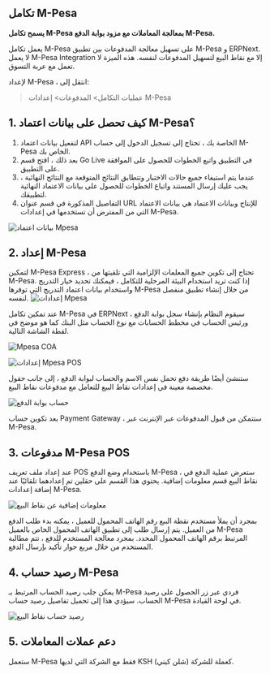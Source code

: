 ## تكامل M-Pesa

**يسمح تكامل M-Pesa بمعالجة المعاملات مع مزود بوابة الدفع M-Pesa.**

يعمل تكامل M-Pesa على تسهيل معالجة المدفوعات بين تطبيق M-Pesa و ERPNext. لا يعمل M-Pesa Integration إلا مع نقاط البيع لتسهيل المدفوعات لنفسه. هذه الميزة لا تعمل مع عربة التسوق.

لإعداد M-Pesa ، انتقل إلى:

> عمليات التكامل> المدفوعات> إعدادات M-Pesa

## 1. كيف تحصل على بيانات اعتماد M-Pesa؟

1. لتفعيل بيانات اعتماد API الخاصة بك ، تحتاج إلى تسجيل الدخول إلى حساب M-Pesa الخاص بك.
2. بعد ذلك ، افتح قسم Go Live في التطبيق واتبع الخطوات للحصول على الموافقة على التطبيق.
3. عندما يتم استيفاء جميع حالات الاختبار وتتطابق النتائج المتوقعة مع النتائج النهائية ، يجب عليك إرسال المستند واتباع الخطوات للحصول على بيانات الاعتماد النهائية لتطبيقك.
4. التفاصيل المذكورة في قسم عنوان URL للإنتاج وبيانات الاعتماد هي بيانات الاعتماد التي من المفترض أن تستخدمها في إعدادات M-Pesa.

![بيانات اعتماد Mpesa](https://docs.erpnext.com/files/mpesa_credentials.png)

## 2. إعداد M-Pesa

لتمكين M-Pesa Express ، تحتاج إلى تكوين جميع المعلمات الإلزامية التي تلقيتها من M-Pesa. إذا كنت تريد استخدام البيئة المرحلية للتكامل ، فيمكنك تحديد خيار التدريج واستخدام بيانات اعتماد التدريج التي توفرها M-Pesa من خلال إنشاء تطبيق منفصل لنفسه. ![إعدادات Mpesa](https://docs.erpnext.com/files/mpesa_settings.png)

عند تمكين تكامل M-Pesa في ERPNext ، سيقوم النظام بإنشاء سجل بوابة الدفع ورئيس الحساب في مخطط الحسابات مع نوع الحساب مثل البنك كما هو موضح في لقطة الشاشة التالية.

![Mpesa COA](https://docs.erpnext.com/files/mpesa_coa.png)

![إعدادات Mpesa POS](https://docs.erpnext.com/files/mpesa_pos_settings.png)

ستنشئ أيضًا طريقة دفع تحمل نفس الاسم والحساب لبوابة الدفع ، إلى جانب حقول مخصصة معينة في إعدادات نقاط البيع للتعامل مع مدفوعات نقاط البيع.

![حساب بوابة الدفع](https://docs.erpnext.com/files/payment_gateway_account_mpesa.png)

بعد تكوين حساب Payment Gateway ، ستتمكن من قبول المدفوعات عبر الإنترنت عبر M-Pesa.

## 3. مدفوعات M-Pesa POS

عند إعداد ملف تعريف POS باستخدام وضع الدفع M-Pesa ، ستعرض عملية الدفع في نقاط البيع قسم معلومات إضافية. يحتوي هذا القسم على حقلين تم إعدادهما تلقائيًا عند إضافة إعدادات M-Pesa.

![معلومات إضافية عن نقاط البيع](https://docs.erpnext.com/files/additional-information.png)

بمجرد أن يملأ مستخدم نقطة البيع رقم الهاتف المحمول للعميل ، يمكنه بدء طلب الدفع من العميل. يتم إرسال طلب إلى تطبيق الهاتف المحمول الخاص بالعميل M-Pesa المرتبط برقم الهاتف المحمول المحدد. بمجرد معالجة المستخدم للدفع ، تتم مطالبة المستخدم من خلال مربع حوار تأكيد بإرسال الدفع.

## 4. رصيد حساب M-Pesa

يمكن جلب رصيد الحساب المرتبط بـ M-Pesa فردي عبر زر الحصول على رصيد الحساب. سيؤدي هذا إلى تحميل تفاصيل رصيد حساب M-Pesa في لوحة القيادة.

![رصيد حساب نقاط البيع](https://docs.erpnext.com/files/mpesa_account_balance.png)

## 5. دعم عملات المعاملات

ستعمل M-Pesa فقط مع الشركة التي لديها KSH (شلن كيني) كعملة للشركة.